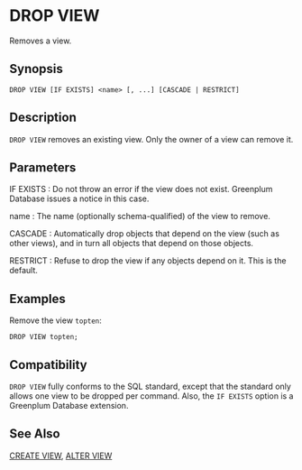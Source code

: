 # DROP VIEW

Removes a view.

## Synopsis

``` {#sql_command_synopsis}
DROP VIEW [IF EXISTS] <name> [, ...] [CASCADE | RESTRICT]
```

## Description

`DROP VIEW` removes an existing view. Only the owner of a view can remove it.

## Parameters

IF EXISTS
:   Do not throw an error if the view does not exist. Greenplum Database issues a notice in this case.

name
:   The name (optionally schema-qualified) of the view to remove.

CASCADE
:   Automatically drop objects that depend on the view (such as other views), and in turn all objects that depend on those objects.

RESTRICT
:   Refuse to drop the view if any objects depend on it. This is the default.

## Examples

Remove the view `topten`:

```
DROP VIEW topten;
```

## Compatibility

`DROP VIEW` fully conforms to the SQL standard, except that the standard only allows one view to be dropped per command. Also, the `IF EXISTS` option is a Greenplum Database extension.

## See Also

[CREATE VIEW](/docs/sql-statements/sql-statement-create-view.md), [ALTER VIEW](/docs/sql-statements/sql-statement-alter-view.md)



